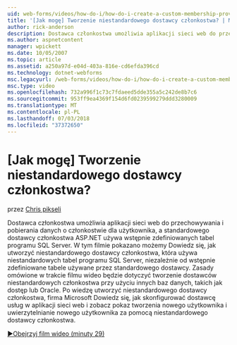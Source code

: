 ```yaml
---
uid: web-forms/videos/how-do-i/how-do-i-create-a-custom-membership-provider
title: '[Jak mogę] Tworzenie niestandardowego dostawcy członkostwa? | Microsoft Docs'
author: rick-anderson
description: Dostawca członkostwa umożliwia aplikacji sieci web do przechowywania i pobierania danych o członkostwie dla użytkownika, a Standardowa używa dostawcy członkostwa platformy ASP.NET Pre-define...
ms.author: aspnetcontent
manager: wpickett
ms.date: 10/05/2007
ms.topic: article
ms.assetid: a250a97d-e04d-403a-816e-cd6efda396cd
ms.technology: dotnet-webforms
msc.legacyurl: /web-forms/videos/how-do-i/how-do-i-create-a-custom-membership-provider
msc.type: video
ms.openlocfilehash: 732a996f1c73c7fdaeed5dde355a5c242de8b7c6
ms.sourcegitcommit: 953ff9ea4369f154d6fd0239599279ddd3280009
ms.translationtype: MT
ms.contentlocale: pl-PL
ms.lasthandoff: 07/03/2018
ms.locfileid: "37372650"
---
```

<a name="how-do-i-create-a-custom-membership-provider"></a>[Jak mogę] Tworzenie niestandardowego dostawcy członkostwa?
====================
przez [Chris pikseli](https://twitter.com/chrispels)

Dostawca członkostwa umożliwia aplikacji sieci web do przechowywania i pobierania danych o członkostwie dla użytkownika, a standardowego dostawcy członkostwa ASP.NET używa wstępnie zdefiniowanych tabel programu SQL Server. W tym filmie pokazano możemy Dowiedz się, jak utworzyć niestandardowego dostawcy członkostwa, która używa niestandardowych tabel programu SQL Server, niezależnie od wstępnie zdefiniowane tabele używane przez standardowego dostawcy. Zasady omówione w trakcie filmu wideo będzie dotyczyć tworzenie dostawców niestandardowych członkostwa przy użyciu innych baz danych, takich jak dostęp lub Oracle. Po wiedzę utworzyć niestandardowego dostawcy członkostwa, firma Microsoft Dowiedz się, jak skonfigurować dostawcę usług w aplikacji sieci web i zobacz pokaz tworzenia nowego użytkownika i uwierzytelnianie nowego użytkownika za pomocą niestandardowego dostawcy członkostwa.

[&#9654;Obejrzyj film wideo (minuty 29)](https://channel9.msdn.com/Blogs/ASP-NET-Site-Videos/how-do-i-create-a-custom-membership-provider)
